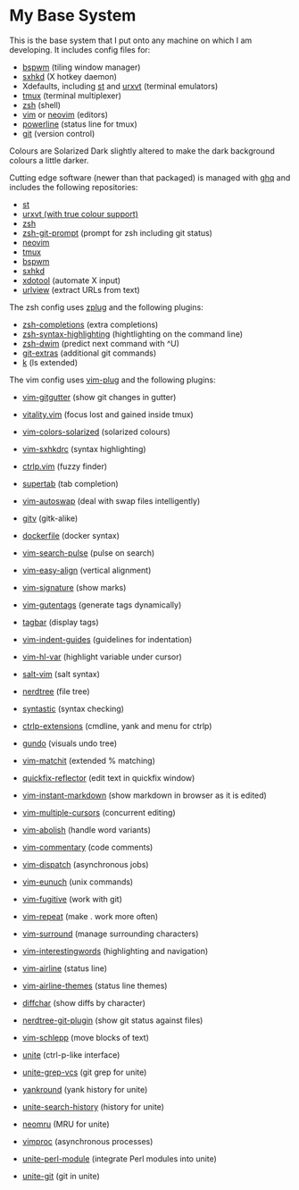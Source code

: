 # My Base System

This is the base system that I put onto any machine on which I am developing.
It includes config files for:

* [bspwm](https://github.com/baskerville/bspwm) (tiling window manager)
* [sxhkd](https://github.com/baskerville/sxhkd) (X hotkey daemon)
* Xdefaults, including [st](http://st.suckless.org/) and
  [urxvt](http://software.schmorp.de/pkg/rxvt-unicode.html) (terminal emulators)
* [tmux](https://tmux.github.io/) (terminal multiplexer)
* [zsh](http://www.zsh.org/) (shell)
* [vim](http://www.vim.org/) or [neovim](https://github.com/neovim/neovim)
  (editors)
* [powerline](https://github.com/powerline/powerline) (status line for tmux)
* [git](http://www.git-scm.com/) (version control)

Colours are Solarized Dark slightly altered to make the dark background colours
a little darker.

Cutting edge software (newer than that packaged) is managed with
[ghq](https://github.com/motemen/ghq) and includes the following repositories:

* [st](http://git.suckless.org/st/)
* [urxvt (with true colour support)](https://github.com/spudowiar/rxvt-unicode)
* [zsh](git://zsh.git.sf.net/gitroot/zsh/zsh)
* [zsh-git-prompt](https://github.com/olivierverdier/zsh-git-prompt) (prompt for
  zsh including git status)
* [neovim](https://github.com/neovim/neovim)
* [tmux](https://github.com/tmux/tmux)
* [bspwm](https://github.com/baskerville/bspwm)
* [sxhkd](https://github.com/baskerville/sxhkd)
* [xdotool](https://github.com/jordansissel/xdotool) (automate X input)
* [urlview](https://github.com/sigpipe/urlview) (extract URLs from text)

The zsh config uses [zplug](https://github.com/b4b4r07/zplug) and the following
plugins:

* [zsh-completions](https://github.com/zsh-users/zsh-completions) (extra
  completions)
* [zsh-syntax-highlighting](https://github.com/zsh-users/zsh-syntax-highlighting)
  (hightlighting on the command line)
* [zsh-dwim](https://github.com/oknowton/zsh-dwim) (predict next command with ^U)
* [git-extras](https://github.com/tj/git-extras) (additional git commands)
* [k](https://github.com/supercrabtree/k) (ls extended)

The vim config uses [vim-plug](https://github.com/junegunn/vim-plug) and the
following plugins:

* [vim-gitgutter](https://github.com/airblade/vim-gitgutter) (show git changes
  in gutter)
* [vitality.vim](https://github.com/akracun/vitality.vim) (focus lost and gained
  inside tmux)
* [vim-colors-solarized](https://github.com/altercation/vim-colors-solarized)
  (solarized colours)
* [vim-sxhkdrc](https://github.com/baskerville/vim-sxhkdrc) (syntax
  highlighting)
* [ctrlp.vim](https://github.com/ctrlpvim/ctrlp.vim) (fuzzy finder)
* [supertab](https://github.com/ervandew/supertab) (tab completion)
* [vim-autoswap](https://github.com/gioele/vim-autoswap) (deal with swap files
  intelligently)
* [gitv](https://github.com/gregsexton/gitv) (gitk-alike)
* [dockerfile](https://github.com/honza/dockerfile) (docker syntax)
* [vim-search-pulse](https://github.com/inside/vim-search-pulse) (pulse on
  search)
* [vim-easy-align](https://github.com/junegunn/vim-easy-align) (vertical
  alignment)
* [vim-signature](https://github.com/kshenoy/vim-signature) (show marks)
* [vim-gutentags](https://github.com/ludovicchabant/vim-gutentags) (generate
  tags dynamically)
* [tagbar](https://github.com/majutsushi/tagbar) (display tags)
* [vim-indent-guides](https://github.com/nathanaelkane/vim-indent-guides)
  (guidelines for indentation)
* [vim-hl-var](https://github.com/pjcj/vim-hl-var) (highlight variable under
  cursor)
* [salt-vim](https://github.com/saltstack/salt-vim) (salt syntax)
* [nerdtree](https://github.com/scrooloose/nerdtree) (file tree)
* [syntastic](https://github.com/scrooloose/syntastic) (syntax checking)
* [ctrlp-extensions](https://github.com/sgur/ctrlp-extensions) (cmdline, yank
  and menu for ctrlp)
* [gundo](https://github.com/sjl/gundo.vim) (visuals undo tree)
* [vim-matchit](https://github.com/Spaceghost/vim-matchit) (extended % matching)
* [quickfix-reflector](https://github.com/stefandtw/quickfix-reflector.vim)
  (edit text in quickfix window)
* [vim-instant-markdown](https://github.com/suan/vim-instant-markdown) (show
  markdown in browser as it is edited)
* [vim-multiple-cursors](https://github.com/terryma/vim-multiple-cursors)
  (concurrent editing)
* [vim-abolish](https://github.com/tpope/vim-abolish) (handle word variants)
* [vim-commentary](https://github.com/tpope/vim-commentary) (code comments)
* [vim-dispatch](https://github.com/tpope/vim-dispatch) (asynchronous jobs)
* [vim-eunuch](https://github.com/tpope/vim-eunuch) (unix commands)
* [vim-fugitive](https://github.com/tpope/vim-fugitive) (work with git)
* [vim-repeat](https://github.com/tpope/vim-repeat) (make . work more often)
* [vim-surround](https://github.com/tpope/vim-surround) (manage surrounding
  characters)
* [vim-interestingwords](https://github.com/vasconcelloslf/vim-interestingwords)
  (highlighting and navigation)
* [vim-airline](https://github.com/vim-airline/vim-airline) (status line)
* [vim-airline-themes](https://github.com/vim-airline/vim-airline-themes)
  (status line themes)
* [diffchar](https://github.com/vim-scripts/diffchar.vim) (show diffs by
  character)
* [nerdtree-git-plugin](https://github.com/Xuyuanp/nerdtree-git-plugin) (show
  git status against files)
* [vim-schlepp](https://github.com/zirrostig/vim-schlepp) (move blocks of text)


* [unite](https://github.com/Shougo/unite.vim) (ctrl-p-like interface)
* [unite-grep-vcs](https://github.com/lambdalisue/unite-grep-vcs) (git grep for
  unite)
* [yankround](https://github.com/LeafCage/yankround.vim) (yank history for
  unite)
* [unite-search-history](https://github.com/mpendse/unite-search-history)
  (history for unite)
* [neomru](https://github.com/Shougo/neomru.vim) (MRU for unite)
* [vimproc](https://github.com/Shougo/vimproc.vim) (asynchronous processes)
* [unite-perl-module](https://github.com/soh335/unite-perl-module) (integrate
  Perl modules into unite)
* [unite-git](https://github.com/yuku-t/unite-git) (git in unite)
